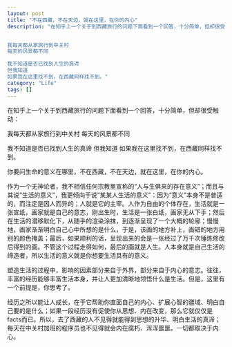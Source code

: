 ```yaml
---
layout: post
title: "不在西藏，不在天边，就在这里，在你的内心"
description: "在知乎上一个关于到西藏旅行的问题下面看到一个回答，十分简单，但却很受触动：


我每天都从家旅行到中关村
每天的风景都不同

我不知道是否已找到人生的真谛
但我知道
如果我在这里找不到，在西藏同样找不到。"
category: "Life"
tags: []
---
```


在知乎上一个关于到西藏旅行的问题下面看到一个回答，十分简单，但却很受触动：


我每天都从家旅行到中关村
每天的风景都不同

我不知道是否已找到人生的真谛
但我知道
如果我在这里找不到，在西藏同样找不到。

你要问生命的意义在哪里，不在西藏，不在天边，就在这里，在你的内心。

作为一个无神论者，我不相信任何宗教里宣称的“人与生俱来的存在意义”；而且与其说“生活的意义”，我更倾向于说“某某人生活的意义”：因为“意义”本身不是普适的，而注定是因人而异的；人就是它的主宰。人作为自由的个体存在，生活就是一张宣纸，画家就是自己的意志，刚出生时，生活是一张白纸，画家无从下手；然后在生活的潜移默化下，从随手的渲染涂抹，到逐渐呈现了一个大概的轮廓；慢慢地，画家渐渐明白自己心中所想的是什么，于是，该画的地方补上，画错的地方用别的颜色掩盖；最后，如果顺利的话，呈现出来的会是一张经过了万千次锤炼修改后得到的画。不管这个过程走得如何，最后的画就是人生。人本身就是自己生活的缔造者，所以生活的意义就是你想要生活具有的意义。

塑造生活的过程中，影响的因素部分来自于外界，部分来自于内心的意志。往往，丰富的经历能够丰富生活本身，并让人更加清晰地领悟什么是生活。但是，这里有一个前提是，你思考了。

经历之所以能让人成长，在于它帮助你直面自己的内心、扩展心智的疆域、明白自己要的是什么；如果一段经历没有促使你从思想、内在改变，那么它就仅仅是facts而已。所以，去了西藏的人不见得就能得到思想的升华、明白生活的真谛；每天在中关村加班的程序员也不见得就会内在腐朽、浑浑噩噩。一切都取决于内心。

